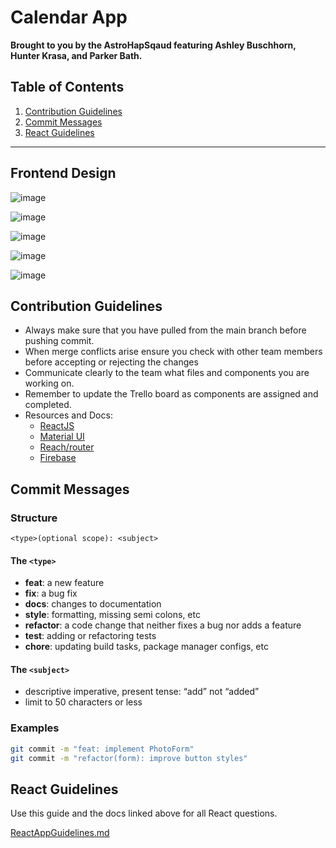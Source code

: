 # Calendar App

**Brought to you by the AstroHapSqaud featuring Ashley Buschhorn, Hunter Krasa, and Parker Bath.**

## Table of Contents

1. [Contribution Guidelines](#contribution-guidelines)
2. [Commit Messages](#commit-messages)
3. [React Guidelines](#react-guidelines)

---

## Frontend Design
![image](https://user-images.githubusercontent.com/45578338/208450832-08fd63c1-d464-401b-b345-64d3ad9842db.png)

![image](https://user-images.githubusercontent.com/45578338/208450696-c2204c11-2e83-44b9-b7c6-237c6d8faa4c.png)

![image](https://user-images.githubusercontent.com/45578338/208451051-3b376fe3-0284-4bd0-bc6e-8337be7e5da3.png)

![image](https://user-images.githubusercontent.com/45578338/208451103-7ac1e403-bd0d-4701-9469-125625e8f042.png)

![image](https://user-images.githubusercontent.com/45578338/208451183-eedb2f4e-c2b3-4bbd-97c0-b9356291b9db.png)


## Contribution Guidelines

- Always make sure that you have pulled from the main branch before pushing commit.
- When merge conflicts arise ensure you check with other team members before accepting or rejecting the changes
- Communicate clearly to the team what files and components you are working on.
- Remember to update the Trello board as components are assigned and completed.
- Resources and Docs:
  - [ReactJS](https://reactjs.org/docs/getting-started.html)
  - [Material UI](https://material-ui.com/)
  - [Reach/router](https://reach.tech/router/)
  - [Firebase](https://firebase.google.com/docs)

## Commit Messages

### Structure

`<type>(optional scope): <subject>`

#### The `<type>`

- **feat**: a new feature
- **fix**: a bug fix
- **docs**: changes to documentation
- **style**: formatting, missing semi colons, etc
- **refactor**: a code change that neither fixes a bug nor adds a feature
- **test**: adding or refactoring tests
- **chore**: updating build tasks, package manager configs, etc

#### The `<subject>`

- descriptive imperative, present tense: “add” not “added”
- limit to 50 characters or less

### Examples

```bash
git commit -m "feat: implement PhotoForm"
git commit -m "refactor(form): improve button styles"
```

## React Guidelines

Use this guide and the docs linked above for all React questions.

[ReactAppGuidelines.md](ReactGuidelines.md)
